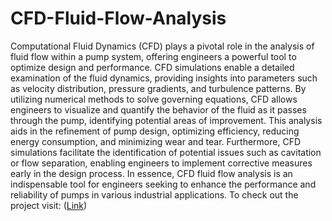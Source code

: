# CFD-Fluid-Flow-Analysis
Computational Fluid Dynamics (CFD) plays a pivotal role in the analysis of fluid flow within a pump system, offering engineers a powerful tool to optimize design and performance. CFD simulations enable a detailed examination of the fluid dynamics, providing insights into parameters such as velocity distribution, pressure gradients, and turbulence patterns. By utilizing numerical methods to solve governing equations, CFD allows engineers to visualize and quantify the behavior of the fluid as it passes through the pump, identifying potential areas of improvement. This analysis aids in the refinement of pump design, optimizing efficiency, reducing energy consumption, and minimizing wear and tear. Furthermore, CFD simulations facilitate the identification of potential issues such as cavitation or flow separation, enabling engineers to implement corrective measures early in the design process. In essence, CFD fluid flow analysis is an indispensable tool for engineers seeking to enhance the performance and reliability of pumps in various industrial applications.
To check out the project visit: ([Link]([url](https://www.simscale.com/workbench/?pid=6172130032257879526&mi=spec%3Ac5b77bbc-3a6b-4050-8e15-a7475c688486%2Cservice%3ASIMULATION%2Cstrategy%3A221)https://www.simscale.com/workbench/?pid=6172130032257879526&mi=spec%3Ac5b77bbc-3a6b-4050-8e15-a7475c688486%2Cservice%3ASIMULATION%2Cstrategy%3A221))
